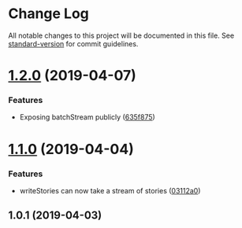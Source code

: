 # Change Log

All notable changes to this project will be documented in this file. See [standard-version](https://github.com/conventional-changelog/standard-version) for commit guidelines.

<a name="1.2.0"></a>
# [1.2.0](https://github.com/gja/@quintype/migration-helpers/compare/v1.1.0...v1.2.0) (2019-04-07)


### Features

* Exposing batchStream publicly ([635f875](https://github.com/gja/@quintype/migration-helpers/commit/635f875))



<a name="1.1.0"></a>
# [1.1.0](https://github.com/gja/@quintype/migration-helpers/compare/v1.0.1...v1.1.0) (2019-04-04)


### Features

* writeStories can now take a stream of stories ([03112a0](https://github.com/gja/@quintype/migration-helpers/commit/03112a0))



<a name="1.0.1"></a>
## 1.0.1 (2019-04-03)
